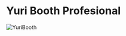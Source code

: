 # Yuri Booth Profesional

![YuriBooth](https://github.com/riyanbagusb/my-portfolio/raw/master/demo/images/yuribooth.png)